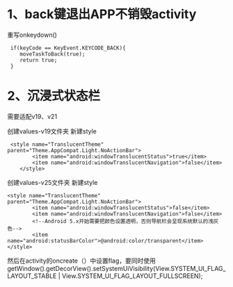 # 1、back键退出APP不销毁activity
重写onkeydown()
```
 if(keyCode == KeyEvent.KEYCODE_BACK){
    moveTaskToBack(true);
    return true;
 }
``` 
# 2、沉浸式状态栏

需要适配v19、v21

创建values-v19文件夹
新建style
```
 <style name="TranslucentTheme" parent="Theme.AppCompat.Light.NoActionBar">
        <item name="android:windowTranslucentStatus">true</item>
        <item name="android:windowTranslucentNavigation">false</item>
    </style>
   ``` 
创建values-v25文件夹
新建style

```
<style name="TranslucentTheme" parent="Theme.AppCompat.Light.NoActionBar">
        <item name="android:windowTranslucentStatus">false</item>
        <item name="android:windowTranslucentNavigation">false</item>
        <!--Android 5.x开始需要把颜色设置透明，否则导航栏会呈现系统默认的浅灰色-->
        <item name="android:statusBarColor">@android:color/transparent</item>
</style>
```
然后在activity的oncreate（）中设置flag，要同时使用
getWindow().getDecorView().setSystemUiVisibility(View.SYSTEM_UI_FLAG_LAYOUT_STABLE |
                View.SYSTEM_UI_FLAG_LAYOUT_FULLSCREEN);
